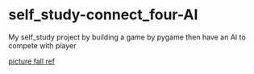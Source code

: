 # self_study-connect_four-AI
My self_study project by building a game by pygame then have an AI to compete with player

[picture fall ref](https://stackoverflow.com/questions/46657585/pygame-how-do-i-make-my-image-fall)